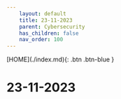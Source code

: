 ```yaml
---
    layout: default
    title: 23-11-2023
    parent: Cybersecurity
    has_children: false
    nav_order: 100
---
```


<span class="fs-1">
[HOME](./index.md){: .btn .btn-blue }
</span>

# 23-11-2023
